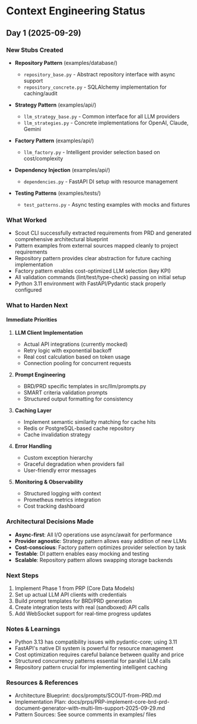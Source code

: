 # Context Engineering Status

## Day 1 (2025-09-29)

### New Stubs Created
- **Repository Pattern** (examples/database/)
  - `repository_base.py` - Abstract repository interface with async support
  - `repository_concrete.py` - SQLAlchemy implementation for caching/audit

- **Strategy Pattern** (examples/api/)
  - `llm_strategy_base.py` - Common interface for all LLM providers
  - `llm_strategies.py` - Concrete implementations for OpenAI, Claude, Gemini

- **Factory Pattern** (examples/api/)
  - `llm_factory.py` - Intelligent provider selection based on cost/complexity

- **Dependency Injection** (examples/api/)
  - `dependencies.py` - FastAPI DI setup with resource management

- **Testing Patterns** (examples/tests/)
  - `test_patterns.py` - Async testing examples with mocks and fixtures

### What Worked
- Scout CLI successfully extracted requirements from PRD and generated comprehensive architectural blueprint
- Pattern examples from external sources mapped cleanly to project requirements
- Repository pattern provides clear abstraction for future caching implementation
- Factory pattern enables cost-optimized LLM selection (key KPI)
- All validation commands (lint/test/type-check) passing on initial setup
- Python 3.11 environment with FastAPI/Pydantic stack properly configured

### What to Harden Next

#### Immediate Priorities
1. **LLM Client Implementation**
   - Actual API integrations (currently mocked)
   - Retry logic with exponential backoff
   - Real cost calculation based on token usage
   - Connection pooling for concurrent requests

2. **Prompt Engineering**
   - BRD/PRD specific templates in src/llm/prompts.py
   - SMART criteria validation prompts
   - Structured output formatting for consistency

3. **Caching Layer**
   - Implement semantic similarity matching for cache hits
   - Redis or PostgreSQL-based cache repository
   - Cache invalidation strategy

4. **Error Handling**
   - Custom exception hierarchy
   - Graceful degradation when providers fail
   - User-friendly error messages

5. **Monitoring & Observability**
   - Structured logging with context
   - Prometheus metrics integration
   - Cost tracking dashboard

### Architectural Decisions Made
- **Async-first**: All I/O operations use async/await for performance
- **Provider agnostic**: Strategy pattern allows easy addition of new LLMs
- **Cost-conscious**: Factory pattern optimizes provider selection by task
- **Testable**: DI pattern enables easy mocking and testing
- **Scalable**: Repository pattern allows swapping storage backends

### Next Steps
1. Implement Phase 1 from PRP (Core Data Models)
2. Set up actual LLM API clients with credentials
3. Build prompt templates for BRD/PRD generation
4. Create integration tests with real (sandboxed) API calls
5. Add WebSocket support for real-time progress updates

### Notes & Learnings
- Python 3.13 has compatibility issues with pydantic-core; using 3.11
- FastAPI's native DI system is powerful for resource management
- Cost optimization requires careful balance between quality and price
- Structured concurrency patterns essential for parallel LLM calls
- Repository pattern crucial for implementing intelligent caching

### Resources & References
- Architecture Blueprint: docs/prompts/SCOUT-from-PRD.md
- Implementation Plan: docs/prps/PRP-implement-core-brd-prd-document-generator-with-multi-llm-support-2025-09-29.md
- Pattern Sources: See source comments in examples/ files